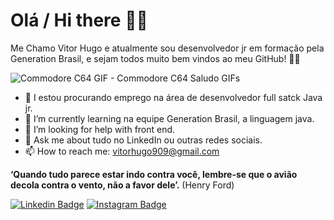 # Olá / Hi there 🤖🖖

Me Chamo Vitor Hugo e atualmente sou desenvolvedor jr em formação pela Generation Brasil, e sejam todos muito bem vindos ao meu GitHub! 📁🔰 



![Commodore C64 GIF - Commodore C64 Saludo GIFs](https://media.tenor.com/images/ff99170c79831e58dd7c9bf6b8e955e7/tenor.gif)

- 🔭 I estou  procurando emprego na área de desenvolvedor full satck Java jr. 
- 🌱 I’m currently learning  na equipe Generation Brasil,  a linguagem java.
- 🤔 I’m looking for help with  front end.
- 💬 Ask me about  tudo no LinkedIn ou outras redes sociais.
- 📫 How to reach me: vitorhugo909@gmail.com

**‘Quando tudo parece estar indo contra você, lembre-se que o avião decola contra o vento, não a favor dele’.** (Henry Ford)

 [![Linkedin Badge](https://img.shields.io/badge/-LinkedIn-navy?style=flat-square&logo=Linkedin&logoColor=white&link=https://www.linkedin.com/in/isadora-rodrigues-stangarlin-48402b141/)](https://www.linkedin.com/in/vitor-hugo-/) [![Instagram Badge](https://img.shields.io/badge/-Instagram-orange?style=flat-square&logo=Instagram&logoColor=white&link=https://www.instagram.com/papodedev/)](https://www.instagram.com/vitu.gs/)
